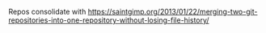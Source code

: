 Repos consolidate with https://saintgimp.org/2013/01/22/merging-two-git-repositories-into-one-repository-without-losing-file-history/